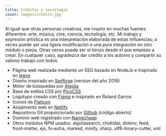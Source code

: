 ```yaml
---
title: Créditos y tecnología
cover: images/credits.jpg
---
```


Al igual que otras personas creativas, me inspiro en muchas fuentes diferentes: arte, música, cine, ciencia, tecnología, etc. Mi trabajo y expresión artística es una interpretación elaborada de estas influencias; a veces puede ser una ligera modificación o una pura integración en otro módulo o pieza. Otras veces puede ser el lienzo desde el que empiezo a crear. En cualquier caso, agradezco dar crédito a los autores y compartir su valioso trabajo con todos.

* Página web realizada mediante un SSG basado en NodeJs e inspirado en [teeny](https://github.com/yakkomajuri/teeny)
* Diseño inspirado en [Swiftype](https://swiftype.com/) (version del año 2016)
* Motor de búsquedas por [Algolia](https://www.algolia.com/)
* Base de estilos CSS por [PicoCSS](http://picocss.com/)
* Logotypo creado con [Figma](https://figma.com) e inspirado en Roland Garros
* Iconos de [Flaticon](https://www.flaticon.com/)
* Alojamiento web en [Netlify](https://netlify.com)
* Repositorio Git proporcionado por [Github](https://github.com/gazpachu/joanmira) (código abierto)
* Dominio web registrado con [Namecheap](https://namecheap.com)
* Otros módulos NPM usados: algoliasearch, chokidar, dotenv, feed, front-matter, ejs, fs-extra, marked, minify, sharp, utf8-binary-cutter, xml